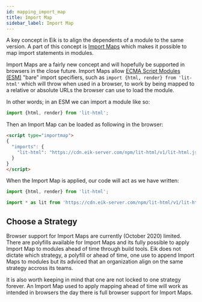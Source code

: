 ```yaml
---
id: mapping_import_map
title: Import Map
sidebar_label: Import Map
---
```


A key concept in Eik is to align the dependents of a module to the same version. A part of this concept is [Import Maps](https://github.com/WICG/import-maps) which makes it possible to map import statements in modules.

Import Maps are a fairly new concept and will hopefully be supported in browsers in the close future. Import Maps allow [ECMA Script Modules (ESM)](https://developer.mozilla.org/en-US/docs/Web/JavaScript/Guide/Modules) "bare" import specifiers, such as `import {html, render} from 'lit-html'` which will throw when used in a browser, to work by being mapped to a relative or absolute URLs the browser can use to load the module.

In other words; in an ESM we can import a module like so:

```js
import {html, render} from 'lit-html';
```

Then an Import Map can be loaded as following in the browser:

```html
<script type="importmap">
{
  "imports": {
    "lit-html": "https://cdn.eik-server.com/npm/lit-html/v1/lit-html.js",
  }
}
</script>
```

When the Import Map is applied, our code will act as we have written:

```js
import {html, render} from 'lit-html';

import * as lit from 'https://cdn.eik-server.com/npm/lit-html/v1/lit-html.js'
```

## Choose a Strategy

Browser support for Import Maps are currently (October 2020) limited. There are polyfills available for Import Maps and its fully possible to apply Import Map to modules ahead of time through build tools. Eik does not dictate which strategy, a polyfill or ahead of time, one use to append Import Maps to modules but its adviced that an organization align on the same strategy accross its teams.

It is also worth keeping in mind that one are not locked to one strategy forever. An Import Map used to apply mapping ahead of time will work as intended in browsers the day there is full browser support for Import Maps.
